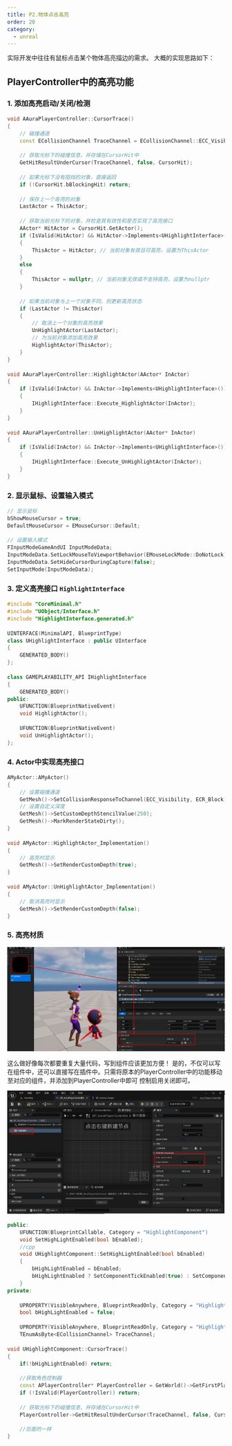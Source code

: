 ```yaml
---
title: P2.物体点击高亮
order: 20
category:
  - unreal
---
```


<chatmessage avatar="../../assets/emoji/hx.png" :avatarWidth="40">
实际开发中往往有鼠标点击某个物体高亮描边的需求。
</chatmessage>

<chatmessage avatar="../../assets/emoji/blzt.png" :avatarWidth="40" alignLeft>
大概的实现思路如下：
</chatmessage>

## PlayerController中的高亮功能

### 1. 添加高亮启动/关闭/检测

```cpp
void AAuraPlayerController::CursorTrace()
{
    // 碰撞通道
    const ECollisionChannel TraceChannel = ECollisionChannel::ECC_Visibility;

    // 获取光标下的碰撞信息，并存储在CursorHit中
    GetHitResultUnderCursor(TraceChannel, false, CursorHit);

    // 如果光标下没有阻挡的对象，直接返回
    if (!CursorHit.bBlockingHit) return;

    // 保存上一个高亮的对象
    LastActor = ThisActor;

    // 获取当前光标下的对象，并检查其有效性和是否实现了高亮接口
    AActor* HitActor = CursorHit.GetActor();
    if (IsValid(HitActor) && HitActor->Implements<UHighlightInterface>())
    {
        ThisActor = HitActor; // 当前对象有效且可高亮，设置为ThisActor
    }
    else
    {
        ThisActor = nullptr; // 当前对象无效或不支持高亮，设置为nullptr
    }

    // 如果当前对象与上一个对象不同，则更新高亮状态
    if (LastActor != ThisActor)
    {
        // 取消上一个对象的高亮效果
        UnHighlightActor(LastActor);
        // 为当前对象添加高亮效果
        HighlightActor(ThisActor);
    }
}

void AAuraPlayerController::HighlightActor(AActor* InActor)
{
    if (IsValid(InActor) && InActor->Implements<UHighlightInterface>())
    {
        IHighlightInterface::Execute_HighlightActor(InActor);
    }
}

void AAuraPlayerController::UnHighlightActor(AActor* InActor)
{
    if (IsValid(InActor) && InActor->Implements<UHighlightInterface>())
    {
        IHighlightInterface::Execute_UnHighlightActor(InActor);
    }
}
```

### 2. 显示鼠标、设置输入模式

```cpp
// 显示鼠标
bShowMouseCursor = true;
DefaultMouseCursor = EMouseCursor::Default;

// 设置输入模式
FInputModeGameAndUI InputModeData;
InputModeData.SetLockMouseToViewportBehavior(EMouseLockMode::DoNotLock);
InputModeData.SetHideCursorDuringCapture(false);
SetInputMode(InputModeData);
```

### 3. 定义高亮接口 `HighlightInterface`

```cpp
#include "CoreMinimal.h"
#include "UObject/Interface.h"
#include "HighlightInterface.generated.h"

UINTERFACE(MinimalAPI, BlueprintType)
class UHighlightInterface : public UInterface
{
    GENERATED_BODY()
};

class GAMEPLAYABILITY_API IHighlightInterface
{
    GENERATED_BODY()
public:
    UFUNCTION(BlueprintNativeEvent)
    void HighlightActor();
    
    UFUNCTION(BlueprintNativeEvent)
    void UnHighlightActor();
};
```

### 4. Actor中实现高亮接口

```cpp
AMyActor::AMyActor()
{
    // 设置碰撞通道
    GetMesh()->SetCollisionResponseToChannel(ECC_Visibility, ECR_Block);
    // 设置自定义深度
    GetMesh()->SetCustomDepthStencilValue(250);
    GetMesh()->MarkRenderStateDirty();
}

void AMyActor::HighlightActor_Implementation()
{
    // 高亮时显示
    GetMesh()->SetRenderCustomDepth(true);
}

void AMyActor::UnHighlightActor_Implementation()
{
    // 取消高亮时显示
    GetMesh()->SetRenderCustomDepth(false);
}
```

### 5. 高亮材质

![](..%2Fassets%2Fhighlight2.png)

<chatmessage avatar="../../assets/emoji/hx.png" :avatarWidth="40">
这么做好像每次都要重复大量代码，写到组件应该更加方便！
</chatmessage>

<chatmessage avatar="../../assets/emoji/blzt.png" :avatarWidth="40" alignLeft>
是的，不仅可以写在组件中，还可以直接写在插件中。只需将原本的PlayerController中的功能移动至对应的组件，并添加到PlayerController中即可
控制启用关闭即可。
</chatmessage>

![](..%2Fassets%2Fhighlight.png)

```cpp
public:
	UFUNCTION(BlueprintCallable, Category = "HighlightComponent")
	void SetHighLightEnabled(bool bEnabled);
	//cpp
	void UHighlightComponent::SetHighLightEnabled(bool bEnabled)
    {
        bHighLightEnabled = bEnabled;
        bHighLightEnabled ? SetComponentTickEnabled(true) : SetComponentTickEnabled(false);
    }
private:

	UPROPERTY(VisibleAnywhere, BlueprintReadOnly, Category = "HighlightComponent", meta = (AllowPrivateAccess = "true"))
	bool bHighLightEnabled = false;
	
	UPROPERTY(VisibleAnywhere, BlueprintReadOnly, Category = "HighlightComponent", meta = (AllowPrivateAccess = "true"))
	TEnumAsByte<ECollisionChannel> TraceChannel;
	
void UHighlightComponent::CursorTrace()
{
	if(!bHighLightEnabled) return;
	
	//获取角色控制器
	const APlayerController* PlayerController = GetWorld()->GetFirstPlayerController();
	if (!IsValid(PlayerController)) return;
	
	// 获取光标下的碰撞信息，并存储在CursorHit中
	PlayerController->GetHitResultUnderCursor(TraceChannel, false, CursorHit);
	
	//后面的一样
}
```